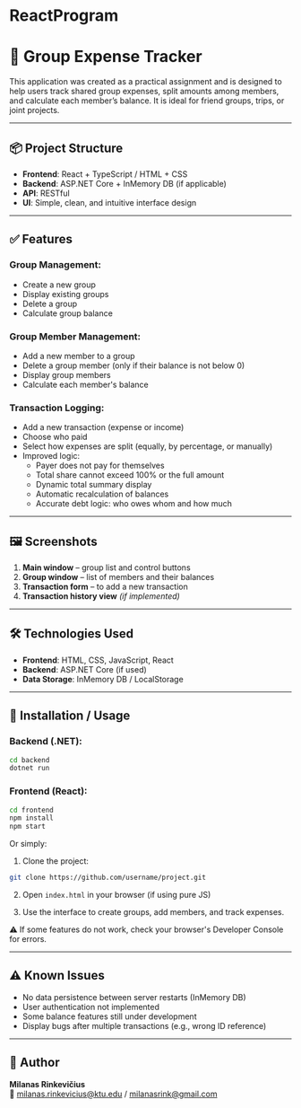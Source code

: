 ﻿# ReactProgram
# 💸 Group Expense Tracker

This application was created as a practical assignment and is designed to help users track shared group expenses, 
split amounts among members, and calculate each member’s balance. It is ideal for friend groups, trips, or joint projects.

---

## 📦 Project Structure

- **Frontend**: React + TypeScript / HTML + CSS
- **Backend**: ASP.NET Core + InMemory DB (if applicable)
- **API**: RESTful
- **UI**: Simple, clean, and intuitive interface design

---

## ✅ Features

### **Group Management**:
- Create a new group
- Display existing groups
- Delete a group
- Calculate group balance

### **Group Member Management**:
- Add a new member to a group
- Delete a group member (only if their balance is not below 0)
- Display group members
- Calculate each member's balance

### **Transaction Logging**:
- Add a new transaction (expense or income)
- Choose who paid
- Select how expenses are split (equally, by percentage, or manually)
- Improved logic:
  - Payer does not pay for themselves
  - Total share cannot exceed 100% or the full amount
  - Dynamic total summary display
  - Automatic recalculation of balances
  - Accurate debt logic: who owes whom and how much

---

## 🖼️ Screenshots

1. **Main window** – group list and control buttons  
2. **Group window** – list of members and their balances  
3. **Transaction form** – to add a new transaction  
4. **Transaction history view** *(if implemented)*

---

## 🛠️ Technologies Used

- **Frontend**: HTML, CSS, JavaScript, React
- **Backend**: ASP.NET Core (if used)
- **Data Storage**: InMemory DB / LocalStorage

---

## 🚀 Installation / Usage

### Backend (.NET):
```bash
cd backend
dotnet run
```

### Frontend (React):
```bash
cd frontend
npm install
npm start
```

Or simply:
1. Clone the project:
```bash
git clone https://github.com/username/project.git
```

2. Open `index.html` in your browser (if using pure JS)

3. Use the interface to create groups, add members, and track expenses.

⚠️ If some features do not work, check your browser's Developer Console for errors.

---

## ⚠️ Known Issues

- No data persistence between server restarts (InMemory DB)
- User authentication not implemented
- Some balance features still under development
- Display bugs after multiple transactions (e.g., wrong ID reference)

---

## 👤 Author

**Milanas Rinkevičius**  
📧 milanas.rinkevicius@ktu.edu / milanasrink@gmail.com
